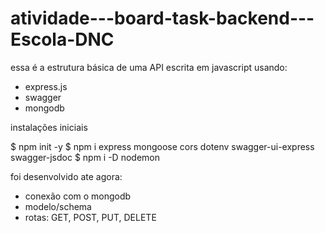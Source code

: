 # atividade---board-task-backend---Escola-DNC

essa é a estrutura básica de uma API escrita em javascript usando:
- express.js 
- swagger
- mongodb


instalações iniciais

$ npm init -y
$ npm i express mongoose cors dotenv swagger-ui-express swagger-jsdoc
$ npm i -D nodemon


foi desenvolvido ate agora:
- conexão com o mongodb
- modelo/schema
- rotas: GET, POST, PUT, DELETE